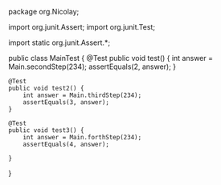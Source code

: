 package org.Nicolay;

import org.junit.Assert;
import org.junit.Test;

import static org.junit.Assert.*;

public class MainTest {
    @Test
    public void test() {
        int answer = Main.secondStep(234);
        assertEquals(2, answer);
    }

    @Test
    public void test2() {
        int answer = Main.thirdStep(234);
        assertEquals(3, answer);
    }

    @Test
    public void test3() {
        int answer = Main.forthStep(234);
        assertEquals(4, answer);

    }
}
